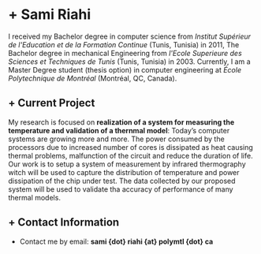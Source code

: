 # + Sami Riahi

I received my Bachelor degree in computer science from *Institut Supérieur de l'Education et de la Formation Continue* (Tunis, Tunisia) in 2011, The Bachelor degree in mechanical Engineering from *l'Ecole Superieure des Sciences et Techniques de Tunis* (Tunis, Tunisia) in 2003. Currently, I am a Master Degree student (thesis option) in computer engineering at *École Polytechnique de Montréal* (Montréal, QC, Canada).

## + Current Project

My research is focused on **realization of a system for measuring the temperature and validation of a thernmal model**:
Today’s computer systems are growing more and more. The power consumed by the processors due to increased number of cores is dissipated as heat causing thermal problems, malfunction of the circuit and reduce the duration of life. Our work is to setup a system of measurement by infrared thermography witch will be used to capture the distribution of temperature and power dissipation of the chip under test. The data collected by our proposed system will be used to validate tha accuracy of performance of many thermal models.

## + Contact Information

- Contact me by email: **sami {dot} riahi {at} polymtl {dot} ca**

